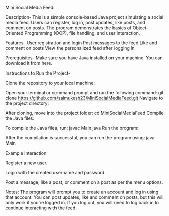 Mini Social Media Feed:

Description-
This is a simple console-based Java project simulating a social media feed. Users can register, log in, post updates, like posts, and comment on posts. The program demonstrates the basics of Object-Oriented Programming (OOP), file handling, and user interaction.

Features-
User registration and login
Post messages to the feed
Like and comment on posts
View the personalized feed after logging in

Prerequisites-
Make sure you have Java installed on your machine. You can download it from here.

Instructions to Run the Project-

Clone the repository to your local machine:

Open your terminal or command prompt and run the following command:
git clone https://github.com/saimukesh23/MiniSocialMediaFeed.git
Navigate to the project directory:

After cloning, move into the project folder:
cd MiniSocialMediaFeed
Compile the Java files:

To compile the Java files, run:
javac Main.java
Run the program:

After the compilation is successful, you can run the program using:
java Main

Example Interaction:

Register a new user.

Login with the created username and password.

Post a message, like a post, or comment on a post as per the menu options.

Notes:
The program will prompt you to create an account and log in using that account.
You can post updates, like and comment on posts, but this will only work if you're logged in.
If you log out, you will need to log back in to continue interacting with the feed.
